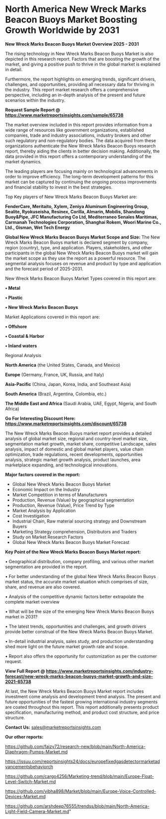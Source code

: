 # North America New Wreck Marks Beacon Buoys Market Boosting Growth Worldwide by 2031

<Strong> New Wreck Marks Beacon Buoys Market Overview 2025 - 2031</strong>

The rising technology in New Wreck Marks Beacon Buoys Market is also depicted in this research report. Factors that are boosting the growth of the market, and giving a positive push to thrive in the global market is explained in detail.

Furthermore, the report highlights on emerging trends, significant drivers, challenges, and opportunities, providing all necessary data for thriving in the industry. This report market research offers a comprehensive perspective, including an in-depth analysis of the present and future scenarios within the industry.

<strong>Request Sample Report @ <a href=https://www.marketreportsinsights.com/sample/65738>https://www.marketreportsinsights.com/sample/65738</a></strong>

The market overview included in this report provides information from a wide range of resources like government organizations, established companies, trade and industry associations, industry brokers and other such regulatory and non-regulatory bodies. The data acquired from these organizations authenticate the New Wreck Marks Beacon Buoys research report, thereby aiding the clients in better decision making. Additionally, the data provided in this report offers a contemporary understanding of the market dynamics.

The leading players are focusing mainly on technological advancements in order to improve efficiency. The long-term development patterns for this market can be captured by continuing the ongoing process improvements and financial stability to invest in the best strategies.

Top Key players of New Wreck Marks Beacon Buoys Market are:

<strong>FenderCare, Meritaito, Xylem, Zeniya Aluminum Engineering Group, Sealite, Ryokuseisha, Resinex, Corilla, Almarin, Mobilis, Shandong Buoy&Pipe, JFC Manufacturing Co Ltd, Mediterraneo Senales Maritimas, Carmanah Technologies Corporation, Shanghai Rokem, Woori Marine Co., Ltd., Gisman, Wet Tech Energy</strong>

<strong><b>Global New Wreck Marks Beacon Buoys Market Scope and Size:</b></strong>
The New Wreck Marks Beacon Buoys market is declared segment by company, region (country), type, and application. Players, stakeholders, and other participants in the global New Wreck Marks Beacon Buoys market will gain the market scope as they use the report as a powerful resource. The segmental analysis focuses on revenue and product by type and application and the forecast period of 2025-2031.

New Wreck Marks Beacon Buoys Market Types covered in this report are:

<strong>• Metal

• Plastic

• New Wreck Marks Beacon Buoys</strong>

Market Applications covered in this report are:

<strong>• Offshore

• Coastal & Harbor

• Inland waters</strong> 

Regional Analysis

<strong>North America</strong> (the United States, Canada, and Mexico)

<strong>Europe</strong> (Germany, France, UK, Russia, and Italy)

<strong>Asia-Pacific</strong> (China, Japan, Korea, India, and Southeast Asia)

<strong>South America</strong> (Brazil, Argentina, Colombia, etc.)

<strong>The Middle East and Africa</strong> (Saudi Arabia, UAE, Egypt, Nigeria, and South Africa)

<strong>Go For Interesting Discount Here: <a href=https://www.marketreportsinsights.com/discount/65738>https://www.marketreportsinsights.com/discount/65738</a></strong>

The New Wreck Marks Beacon Buoys market report provides a detailed analysis of global market size, regional and country-level market size, segmentation market growth, market share, competitive Landscape, sales analysis, impact of domestic and global market players, value chain optimization, trade regulations, recent developments, opportunities analysis, strategic market growth analysis, product launches, area marketplace expanding, and technological innovations.

<strong><b>Major factors covered in the report:</b></strong>
<ul>
  <li>Global New Wreck Marks Beacon Buoys Market </li>
  <li>Economic Impact on the Industry</li>
  <li>Market Competition in terms of Manufacturers</li>
  <li>Production, Revenue (Value) by geographical segmentation</li>
  <li>Production, Revenue (Value), Price Trend by Type</li>
  <li>Market Analysis by Application</li>
  <li>Cost Investigation</li>
  <li>Industrial Chain, Raw material sourcing strategy and Downstream Buyers</li>
  <li>Marketing Strategy comprehension, Distributors and Traders</li>
  <li>Study on Market Research Factors</li>
  <li>Global New Wreck Marks Beacon Buoys Market Forecast</li>
</ul>

<strong><b>Key Point of the New Wreck Marks Beacon Buoys Market report:</b></strong>

• Geographical distribution, company profiling, and various other market segmentation are provided in the report.

• For better understanding of the global New Wreck Marks Beacon Buoys market status, the accurate market valuation which comprises of size, share, and revenue are also covered.

• Analysis of the competitive dynamic factors better extrapolate the complete market overview

• What will be the size of the emerging New Wreck Marks Beacon Buoys market in 2031?

• The latest trends, opportunities and challenges, and growth drivers provide better construal of the New Wreck Marks Beacon Buoys Market.

• In-detail industrial analysis, sales study, and production understanding shed more light on the future market growth rate and scope.

• Report also offers the opportunity for customization as per the customer request.

<strong><b>View Full Report @ <a href=https://www.marketreportsinsights.com/industry-forecast/new-wreck-marks-beacon-buoys-market-growth-and-size-2021-65738>https://www.marketreportsinsights.com/industry-forecast/new-wreck-marks-beacon-buoys-market-growth-and-size-2021-65738</a></b></strong>


At last, the New Wreck Marks Beacon Buoys Market report includes investment come analysis and development trend analysis. The present and future opportunities of the fastest growing international industry segments are coated throughout this report. This report additionally presents product specification, manufacturing method, and product cost structure, and price structure.

<strong>Contact Us:</strong>
sales@marketreportsinsights.com

<strong>Our other reports:</strong>

<a href=https://github.com/faizy72/research-new/blob/main/North-America-Diaphragm-Pumps-Market.md>https://github.com/faizy72/research-new/blob/main/North-America-Diaphragm-Pumps-Market.md</a>

<a href=https://issuu.com/reportsinsights24/docs/europefixedgasdetectormarketadvancementsbehaviorch>https://issuu.com/reportsinsights24/docs/europefixedgasdetectormarketadvancementsbehaviorch</a>

<a href=https://github.com/cargo4256/Marketing-trend/blob/main/Europe-Float-Level-Switch-Market.md>https://github.com/cargo4256/Marketing-trend/blob/main/Europe-Float-Level-Switch-Market.md</a>

<a href=https://github.com/vibha898/Market/blob/main/Europe-Voice-Controlled-Devices-Market.md>https://github.com/vibha898/Market/blob/main/Europe-Voice-Controlled-Devices-Market.md</a>

<a href=https://github.com/arshdeep76555/trendss/blob/main/North-America-Light-Field-Camera-Market.md>https://github.com/arshdeep76555/trendss/blob/main/North-America-Light-Field-Camera-Market.md</a>"
